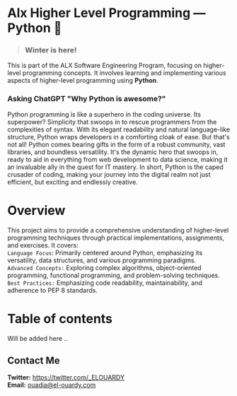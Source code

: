 # Alx Higher Level Programming — Python 🐍
> ### Winter is here!
This is part of the ALX Software Engineering Program, focusing on higher-level programming concepts. It involves learning and implementing various aspects of higher-level programming using **Python**.
### Asking ChatGPT "Why Python is awesome?"
Python programming is like a superhero in the coding universe. Its superpower? Simplicity that swoops in to rescue programmers from the complexities of syntax. With its elegant readability and natural language-like structure, Python wraps developers in a comforting cloak of ease. But that's not all! Python comes bearing gifts in the form of a robust community, vast libraries, and boundless versatility. It's the dynamic hero that swoops in, ready to aid in everything from web development to data science, making it an invaluable ally in the quest for IT mastery. In short, Python is the caped crusader of coding, making your journey into the digital realm not just efficient, but exciting and endlessly creative.
# Overview
This project aims to provide a comprehensive understanding of higher-level programming techniques through practical implementations, assignments, and exercises. It covers:\
````Language Focus````: Primarily centered around Python, emphasizing its versatility, data structures, and various programming paradigms.\
````Advanced Concepts:```` Exploring complex algorithms, object-oriented programming, functional programming, and problem-solving techniques.\
````Best Practices:```` Emphasizing code readability, maintainability, and adherence to PEP 8 standards.

# Table of contents
Will be added here ..

## Contact Me
**Twitter:** https://twitter.com/_ELOUARDY \
**Email:** ouadia@el-ouardy.com

